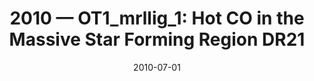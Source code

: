 ---
title: "2010 &mdash; OT1_mrllig_1: Hot CO in the Massive Star Forming Region DR21"
collection: publications
refereed: 'no'
date: "2010-07-01"
venue: "Herschel Space Observatory Proposal"
paperurl: 
link: "https://ui.adsabs.harvard.edu/abs/2010hers.prop.1342R"
citation: "Röllig, M., Herschel Space Observatory Proposal, id.1342"
---